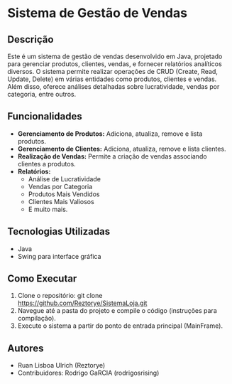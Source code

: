 # Sistema de Gestão de Vendas

## Descrição
Este é um sistema de gestão de vendas desenvolvido em Java, projetado para gerenciar produtos, clientes, vendas, e fornecer relatórios analíticos diversos. O sistema permite realizar operações de CRUD (Create, Read, Update, Delete) em várias entidades como produtos, clientes e vendas. Além disso, oferece análises detalhadas sobre lucratividade, vendas por categoria, entre outros.

## Funcionalidades
- **Gerenciamento de Produtos:** Adiciona, atualiza, remove e lista produtos.
- **Gerenciamento de Clientes:** Adiciona, atualiza, remove e lista clientes.
- **Realização de Vendas:** Permite a criação de vendas associando clientes a produtos.
- **Relatórios:** 
  - Análise de Lucratividade
  - Vendas por Categoria
  - Produtos Mais Vendidos
  - Clientes Mais Valiosos
  - E muito mais.

## Tecnologias Utilizadas
- Java
- Swing para interface gráfica

## Como Executar
1. Clone o repositório: git clone https://github.com/Reztorye/SistemaLoja.git
2. Navegue até a pasta do projeto e compile o código (instruções para compilação).
3. Execute o sistema a partir do ponto de entrada principal (MainFrame).

## Autores
- Ruan Lisboa Ulrich (Reztorye)
- Contribuidores: Rodrigo GaRCIA (rodrigosrising)

